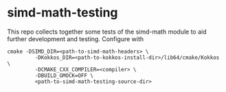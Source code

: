 # simd-math-testing

This repo collects together some tests of the simd-math module to aid further development and testing.
Configure with

```
cmake -DSIMD_DIR=<path-to-simd-math-headers> \
         -DKokkos_DIR=<path-to-kokkos-install-dir>/lib64/cmake/Kokkos \
         -DCMAKE_CXX_COMPILER=<compiler> \
         -DBUILD_GMOCK=OFF \
         <path-to-simd-math-testing-source-dir>  
```
         
